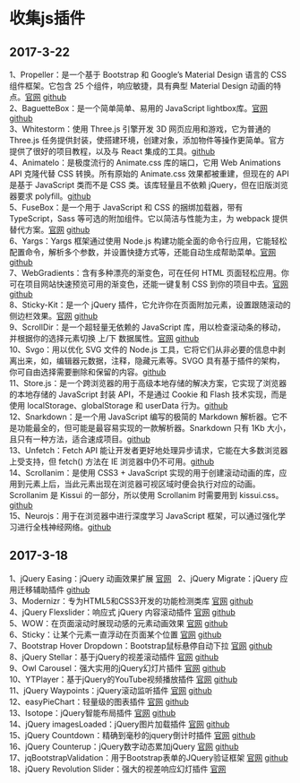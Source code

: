 # 收集js插件
## 2017-3-22
1、Propeller：是一个基于 Bootstrap 和 Google’s Material Design 语言的 CSS 组件框架。它包含 25 个组件，响应敏捷，具有典型 Material Design 动画的特点。[官网](http://propeller.in/index.html "http://propeller.in/index.html") [github](https://github.com/digicorp/propeller/ "https://github.com/digicorp/propeller/")    
2、BaguetteBox：是一个简单简单、易用的 JavaScript lightbox库。[官网](https://feimosi.github.io/baguetteBox.js/ "https://feimosi.github.io/baguetteBox.js/") [github](https://github.com/feimosi/baguetteBox.js "https://github.com/feimosi/baguetteBox.js")    
3、Whitestorm：使用 Three.js 引擎开发 3D 网页应用和游戏，它为普通的 Three.js 任务提供封装，使搭建环境，创建对象，添加物件等操作更简单。官方提供了很好的项目教程，以及与 React 集成的工具。[github](https://github.com/WhitestormJS/whitestorm.js "https://github.com/WhitestormJS/whitestorm.js")    
4、Animatelo：是极度流行的 Animate.css 库的端口，它用 Web Animations API 克隆代替 CSS 转换。所有原始的 Animate.css 效果都被重建，但现在的 API 是基于 JavaScript 类而不是 CSS 类。该库轻量且不依赖 jQuery，但在旧版浏览器要求 polyfill。[github](https://gibbok.github.io/animatelo/ "https://gibbok.github.io/animatelo/")    
5、FuseBox：是一个用于 JavaScript 和 CSS 的捆绑加载器，带有 TypeScript，Sass 等可选的附加组件。它以简洁与性能为主，为 webpack 提供替代方案。[官网](http://www.fusebox.org/ "http://www.fusebox.org/") [github](https://github.com/fusebox-framework/Fusebox-ColdFusion/ "https://github.com/fusebox-framework/Fusebox-ColdFusion/")    
6、Yargs：Yargs 框架通过使用 Node.js 构建功能全面的命令行应用，它能轻松配置命令，解析多个参数，并设置快捷方式等，还能自动生成帮助菜单。[官网](http://yargs.js.org/ "http://yargs.js.org/") [github](https://github.com/yargs/yargs/ "https://github.com/yargs/yargs/")    
7、WebGradients：含有多种漂亮的渐变色，可在任何 HTML 页面轻松应用。你可在项目网站快速预览可用的渐变色，还能一键复制 CSS 到你的项目中去。[官网](https://webgradients.com/ "https://webgradients.com/") [github](https://github.com/itmeo/webgradients "https://github.com/itmeo/webgradients")    
8、Sticky-Kit：是一个 jQuery 插件，它允许你在页面附加元素，设置跟随滚动的侧边栏效果。[官网](http://leafo.net/sticky-kit/ "http://leafo.net/sticky-kit/") [github](https://github.com/leafo/sticky-kit/ "https://github.com/leafo/sticky-kit/")    
9、ScrollDir：是一个超轻量无依赖的 JavaScript 库，用以检查滚动条的移动，并根据你的选择元素切换 上/下 数据属性。[官网](https://dollarshaveclub.github.io/scrolldir/ "https://dollarshaveclub.github.io/scrolldir/") [github](https://github.com/dollarshaveclub/scrolldir "https://github.com/dollarshaveclub/scrolldir")    
10、Svgo：用以优化 SVG 文件的 Node.js 工具，它将它们从非必要的信息中剥离出来，如，编辑器元数据，注释，隐藏元素等。SVGO 具有基于插件的架构，你可自由选择需要删除和保留的内容。[github](https://github.com/svg/svgo "https://github.com/svg/svgo")    
11、Store.js：是一个跨浏览器的用于高级本地存储的解决方案，它实现了浏览器的本地存储的 JavaScript 封装 API，不是通过 Cookie 和 Flash 技术实现，而是使用 localStorage、globalStorage 和 userData 行为。[github](https://github.com/marcuswestin/store.js/ "https://github.com/marcuswestin/store.js/")    
12、Snarkdown：是一个用 JavaScript 编写的极简的 Markdown 解析器。它不是功能最全的，但可能是最容易实现的一款解析器。Snarkdown 只有 1Kb 大小，且只有一种方法，适合速成项目。[github](https://github.com/developit/snarkdown "https://github.com/developit/snarkdown")    
13、Unfetch：Fetch API 能让开发者更好地处理异步请求，它能在大多数浏览器上受支持，但 fetch() 方法在 IE 浏览器中仍不可用。[github](https://github.com/developit/unfetch "https://github.com/developit/unfetch")    
14、Scrollanim：是使用 CSS3 + JavaScript 实现的用于创建滚动动画的库，应用到元素上后，当此元素出现在浏览器可视区域时便会执行对应的动画。Scrollanim 是 Kissui 的一部分，所以使用 Scrollanim 时需要用到 kissui.css。[github](https://github.com/usablica/kissui.scrollanim "https://github.com/usablica/kissui.scrollanim")    
15、Neurojs：用于在浏览器中进行深度学习 JavaScript 框架，可以通过强化学习进行全栈神经网络。[github](https://github.com/janhuenermann/neurojs "https://github.com/janhuenermann/neurojs")    

## 2017-3-18
1、jQuery Easing：jQuery 动画效果扩展 [官网](http://gsgd.co.uk/sandbox/jquery/easing/ "http://gsgd.co.uk/sandbox/jquery/easing/")   
2、jQuery Migrate：jQuery 应用迁移辅助插件 [github](https://github.com/jquery/jquery-migrate "https://github.com/jquery/jquery-migrate")    
3、Modernizr：专为HTML5和CSS3开发的功能检测类库 [官网](https://modernizr.com/ "https://modernizr.com/") [github](https://github.com/Modernizr/Modernizr "https://github.com/Modernizr/Modernizr")   
4、jQuery Flexslider：响应式 jQuery 内容滚动插件 [官网](http://flexslider.woothemes.com/ "http://flexslider.woothemes.com/") [github](https://github.com/woocommerce/FlexSlider "https://github.com/woocommerce/FlexSlider")   
5、WOW：在页面滚动时展现动感的元素动画效果 [官网](http://mynameismatthieu.com/WOW/ "http://mynameismatthieu.com/WOW/") [github](https://github.com/matthieua/WOW "https://github.com/matthieua/WOW")   
6、Sticky：让某个元素一直浮动在页面某个位置 [官网](http://stickyjs.com/ "http://stickyjs.com/") [github](https://github.com/garand/sticky "https://github.com/garand/sticky")   
7、Bootstrap Hover Dropdown：Bootstrap鼠标悬停自动下拉 [官网](https://cameronspear.com/demos/bootstrap-hover-dropdown/ "https://cameronspear.com/demos/bootstrap-hover-dropdown/") [github](https://github.com/CWSpear/bootstrap-hover-dropdown "https://github.com/CWSpear/bootstrap-hover-dropdown")   
8、jQuery Stellar：基于jQuery的视差滚动插件 [官网](http://markdalgleish.com/projects/stellar.js/ "http://markdalgleish.com/projects/stellar.js/") [github](https://github.com/markdalgleish/stellar.js/ "https://github.com/markdalgleish/stellar.js/")   
9、Owl Carousel：强大实用的jQuery幻灯片插件 [官网](https://owlcarousel2.github.io/OwlCarousel2/ "https://owlcarousel2.github.io/OwlCarousel2/") [github](https://github.com/OwlCarousel2/OwlCarousel2 "https://github.com/OwlCarousel2/OwlCarousel2")   
10、YTPlayer：基于jQuery的YouTube视频播放插件 [官网](https://pupunzi.com/ "https://pupunzi.com/") [github](https://github.com/pupunzi/jquery.mb.YTPlayer "https://github.com/pupunzi/jquery.mb.YTPlayer")   
11、jQuery Waypoints：jQuery滚动监听插件 [官网](http://imakewebthings.com/waypoints/ "http://imakewebthings.com/waypoints/") [github](https://github.com/imakewebthings/waypoints "https://github.com/imakewebthings/waypoints")   
12、easyPieChart：轻量级的图表插件 [官网](https://rendro.github.io/easy-pie-chart/ "https://rendro.github.io/easy-pie-chart/") [github](https://github.com/rendro/easy-pie-chart "https://github.com/rendro/easy-pie-chart")   
13、Isotope：jQuery智能布局插件 [官网](http://isotope.metafizzy.co/ "http://isotope.metafizzy.co/") [github](https://github.com/metafizzy/isotope "https://github.com/metafizzy/isotope")   
14、jQuery imagesLoaded：jQuery图片加载插件 [官网](http://imagesloaded.desandro.com/ "http://imagesloaded.desandro.com/") [github](https://github.com/desandro/imagesloaded "https://github.com/desandro/imagesloaded")   
15、jQuery Countdown：精确到毫秒的jquery倒计时插件 [官网](http://hilios.github.io/jQuery.countdown/ "http://hilios.github.io/jQuery.countdown/") [github](https://github.com/hilios/jQuery.countdown "https://github.com/hilios/jQuery.countdown")   
16、jQuery Counterup：jQuery数字动态累加jQuery [官网](http://bfintal.github.io/Counter-Up/demo/demo.html "http://bfintal.github.io/Counter-Up/demo/demo.html") [github](https://github.com/bfintal/Counter-Up "https://github.com/bfintal/Counter-Up")   
17、jqBootstrapValidation：用于Bootstrap表单的JQuery验证框架 [官网](https://reactiveraven.github.io/jqBootstrapValidation/ "https://reactiveraven.github.io/jqBootstrapValidation/") [github](https://github.com/ReactiveRaven/jqBootstrapValidation "https://github.com/ReactiveRaven/jqBootstrapValidation")   
18、jQuery Revolution Slider：强大的视差响应幻灯插件 [官网](https://revolution.themepunch.com/jquery/ "https://revolution.themepunch.com/jquery/")   
